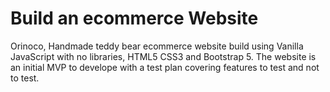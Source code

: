 # Build an ecommerce Website
Orinoco, Handmade teddy bear ecommerce website build using Vanilla JavaScript with no libraries, HTML5 CSS3 and Bootstrap 5.
The website is an initial MVP to develope with a test plan covering features to test and not to test.
## 
